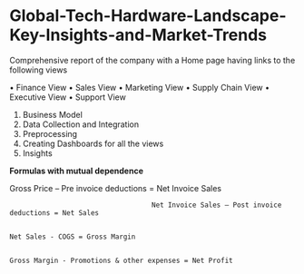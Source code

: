 # Global-Tech-Hardware-Landscape-Key-Insights-and-Market-Trends

Comprehensive report of the company with a Home page having links to the following views

•	Finance View
•	Sales View
•	Marketing View
•	Supply Chain View
•	Executive View
•	Support View


1. Business Model
2. Data Collection and Integration
3. Preprocessing
4. Creating Dashboards for all the views
5. Insights


**Formulas with mutual dependence**

Gross Price – Pre invoice deductions = Net Invoice Sales

                                       Net Invoice Sales – Post invoice deductions = Net Sales

                                                                                     Net Sales - COGS = Gross Margin

                                                                                                        Gross Margin - Promotions & other expenses = Net Profit

                                                                                     
